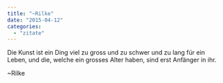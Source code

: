 ```yaml
---
title: "~Rilke"
date: "2015-04-12"
categories: 
  - "zitate"
---
```


Die Kunst ist ein Ding viel zu gross und zu schwer und zu lang für ein Leben, und die, welche ein grosses Alter haben, sind erst Anfänger in ihr.

~Rilke
